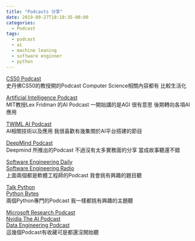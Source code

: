 ```yaml
---
title: "Podcasts 分享"
date: 2019-09-27T18:10:35-00:00
categories:
  - Podcast
tags:
  - podcast
  - ai
  - machine leaning
  - software enginner
  - python
---
```

[CS50 Podcast](https://www.youtube.com/playlist?list=PLhQjrBD2T381-QVEPQ5GODGTgMNfpvYzU)  
史丹佛CS50的教授開的Podcast Computer Science相關內容都有 比較生活化  

[Artificial Intelligence Podcast](https://www.youtube.com/playlist?list=PLrAXtmErZgOdP_8GztsuKi9nrraNbKKp4)  
MIT教授Lex Fridman 的AI Podcast 一開始講的是AGI 很有意思 後期轉向各項AI應用  

[TWIML AI Podcast](https://twimlai.com/)  
AI相關技術以及應用 我很喜歡有幾集關於AI平台搭建的節目    

[DeepMind Podcast](https://deepmind.com/blog/article/welcome-to-the-deepmind-podcast)  
Deepmind 所推出的Podcast 不過沒有太多實務面的分享 當成故事聽還不錯  

[Software Engineering Daily](https://softwareengineeringdaily.com/)  
[Software Engineering Radio](https://www.se-radio.net/)  
上面兩個都是軟體工程師的Podcast 我會挑有興趣的題目聽

[Talk Python](https://talkpython.fm/)  
[Python Bytes](https://pythonbytes.fm/)  
兩個Python專門的Podcast 我一樣都挑有興趣的主題聽  

[Microsoft Research Podcast](https://www.microsoft.com/en-us/research/blog/category/podcast/)  
[Nvidia The AI Podcast](https://blogs.nvidia.com/ai-podcast/)  
[Data Engineering Podcast](https://www.dataengineeringpodcast.com/)  
這幾個Podcast有收藏可是都還沒開始聽



